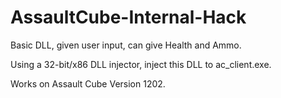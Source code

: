 # AssaultCube-Internal-Hack
Basic DLL, given user input, can give Health and Ammo.

Using a 32-bit/x86 DLL injector,
inject this DLL to ac_client.exe.

Works on Assault Cube Version 1202.
